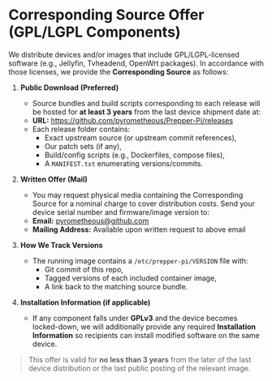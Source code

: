 # Corresponding Source Offer (GPL/LGPL Components)

We distribute devices and/or images that include GPL/LGPL-licensed software (e.g., Jellyfin, Tvheadend, OpenWrt packages). In accordance with those licenses, we provide the **Corresponding Source** as follows:

1. **Public Download (Preferred)**
   - Source bundles and build scripts corresponding to each release will be hosted for **at least 3 years** from the last device shipment date at:
   - **URL:** https://github.com/pyrometheous/Prepper-Pi/releases
   - Each release folder contains:
     - Exact upstream source (or upstream commit references),
     - Our patch sets (if any),
     - Build/config scripts (e.g., Dockerfiles, compose files),
     - A `MANIFEST.txt` enumerating versions/commits.

2. **Written Offer (Mail)**
   - You may request physical media containing the Corresponding Source for a nominal charge to cover distribution costs. Send your device serial number and firmware/image version to:
   - **Email:** pyrometheous@github.com
   - **Mailing Address:** Available upon written request to above email

3. **How We Track Versions**
   - The running image contains a `/etc/prepper-pi/VERSION` file with:
     - Git commit of this repo,
     - Tagged versions of each included container image,
     - A link back to the matching source bundle.

4. **Installation Information (if applicable)**
   - If any component falls under **GPLv3** and the device becomes locked-down, we will additionally provide any required **Installation Information** so recipients can install modified software on the same device.

> This offer is valid for **no less than 3 years** from the later of the last device distribution or the last public posting of the relevant image.
